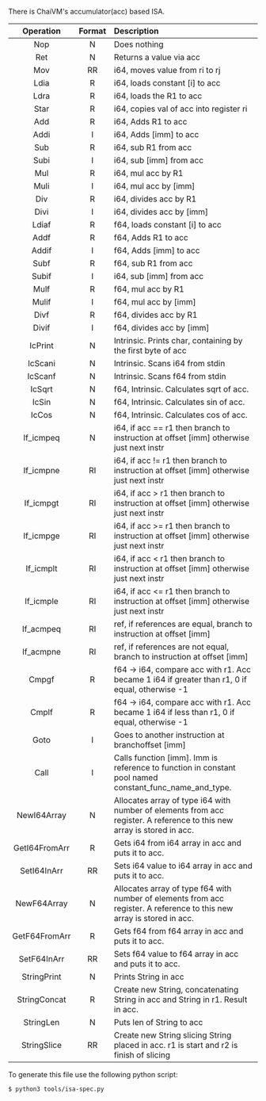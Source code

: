 There is ChaiVM's accumulator(acc) based ISA.

| Operation | Format | Description |
|:---------:|:------:|:------------|
| Nop | N | Does nothing |
| Ret | N | Returns a value via acc |
| Mov | RR | i64, moves value from ri to rj |
| Ldia | R | i64, loads constant [i] to acc |
| Ldra | R | i64, loads the R1 to acc |
| Star | R | i64, copies val of acc into register ri |
| Add | R | i64, Adds R1 to acc |
| Addi | I | i64, Adds [imm] to acc |
| Sub | R | i64, sub R1 from acc |
| Subi | I | i64, sub [imm] from acc |
| Mul | R | i64, mul acc by R1 |
| Muli | I | i64, mul acc by [imm] |
| Div | R | i64, divides acc by R1 |
| Divi | I | i64, divides acc by [imm] |
| Ldiaf | R | f64, loads constant [i] to acc |
| Addf | R | f64, Adds R1 to acc |
| Addif | I | f64, Adds [imm] to acc |
| Subf | R | f64, sub R1 from acc |
| Subif | I | i64, sub [imm] from acc |
| Mulf | R | f64, mul acc by R1 |
| Mulif | I | f64, mul acc by [imm] |
| Divf | R | f64, divides acc by R1 |
| Divif | I | f64, divides acc by [imm] |
| IcPrint | N | Intrinsic. Prints char, containing by the first byte of acc |
| IcScani | N | Intrinsic. Scans i64 from stdin |
| IcScanf | N | Intrinsic. Scans f64 from stdin |
| IcSqrt | N | f64, Intrinsic. Calculates sqrt of acc. |
| IcSin | N | f64, Intrinsic. Calculates sin of acc. |
| IcCos | N | f64, Intrinsic. Calculates cos of acc. |
| If_icmpeq | N | i64, if acc == r1 then branch to instruction at offset [imm] otherwise just next instr |
| If_icmpne | RI | i64, if acc != r1 then branch to instruction at offset [imm] otherwise just next instr |
| If_icmpgt | RI | i64, if acc > r1 then branch to instruction at offset [imm] otherwise just next instr |
| If_icmpge | RI | i64, if acc >= r1 then branch to instruction at offset [imm] otherwise just next instr |
| If_icmplt | RI | i64, if acc < r1 then branch to instruction at offset [imm] otherwise just next instr |
| If_icmple | RI | i64, if acc <= r1 then branch to instruction at offset [imm] otherwise just next instr |
| If_acmpeq | RI | ref, if references are equal, branch to instruction at offset [imm] |
| If_acmpne | RI | ref, if references are not equal, branch to instruction at offset [imm] |
| Сmpgf | R | f64 -> i64, compare acc with r1. Acc became 1 i64 if greater than r1, 0 if equal, otherwise -1 |
| Cmplf | R | f64 -> i64, compare acc with r1. Acc became 1 i64 if less than r1, 0 if equal, otherwise -1 |
| Goto | I | Goes to another instruction at branchoffset [imm] |
| Call | I | Calls function [imm]. Imm is reference to function in constant pool named constant_func_name_and_type. |
| NewI64Array | N | Allocates array of type i64 with number of elements from acc register. A reference to this new array is stored in acc. |
| GetI64FromArr | R | Gets i64 from i64 array in acc and puts it to acc. |
| SetI64InArr | RR | Sets i64 value to i64 array in acc and puts it to acc. |
| NewF64Array | N | Allocates array of type f64 with number of elements from acc register. A reference to this new array is stored in acc. |
| GetF64FromArr | R | Gets f64 from f64 array in acc and puts it to acc. |
| SetF64InArr | RR | Sets f64 value to f64 array in acc and puts it to acc. |
| StringPrint | N | Prints String in acc |
| StringConcat | R | Create new String, concatenating String in acc and String in r1. Result in acc. |
| StringLen | N | Puts len of String to acc |
| StringSlice | RR | Create new String slicing String placed in acc. r1 is start and r2 is finish of slicing |

To generate this file use the following python script:
```shell
$ python3 tools/isa-spec.py
```
